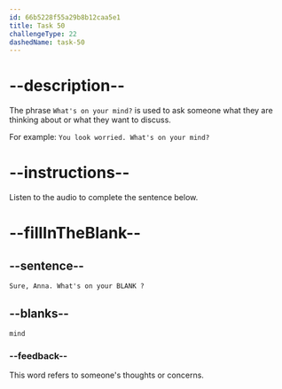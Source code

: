 ```yaml
---
id: 66b5228f55a29b8b12caa5e1
title: Task 50
challengeType: 22
dashedName: task-50
---
```

<!-- (Audio) Brian: Sure, Anna. What's on your mind? -->

# --description--

The phrase `What's on your mind?` is used to ask someone what they are thinking about or what they want to discuss.

For example:
`You look worried. What's on your mind?`

# --instructions--

Listen to the audio to complete the sentence below.

# --fillInTheBlank--

## --sentence--

`Sure, Anna. What's on your BLANK ?`

## --blanks--

`mind`

### --feedback--

This word refers to someone's thoughts or concerns.
